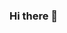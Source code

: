### Hi there  👋
<!--
**ajaybelduha/ajaybelduha** is a ✨ _special_ ✨ repository because its `README.md` (this file) appears on your GitHub profile.

Here are some ideas to get you started:


- 🔭 I’m currently working on my own project.
- 🌱 I’m currently learning more about js development

- 💬 Ask me about js
- 📫 How to reach me: ajaybeduha@gmail.com
- 😄 Pronouns: He
- ⚡ Fun fact: A dedicated developer. :)
-->
